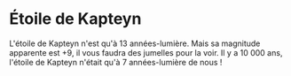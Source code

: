 # Étoile de Kapteyn

L'étoile de Kapteyn n'est qu'à 13 années-lumière. Mais sa magnitude apparente
est +9, il vous faudra des jumelles pour la voir. Il y a 10 000 ans, l'étoile de
Kapteyn n'était qu'à 7 années-lumière de nous !
